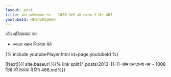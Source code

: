 ```yaml
---
layout: post
title: ओम अभिगमयया नमः - 1008 दिनों की तपस्या में दिन 467
youtubeId: HFzdwRSpHeU
---
```

 
 
 ओम अभिगमयया नमः  
 
 -  ज्याला सहज मिळवता येते 
 
  
 
  
 
 
 
 
 
 


{% include youtubePlayer.html id=page.youtubeId %}
 
[Next]({{ site.baseurl }}{% link  split1/_posts/2013-11-11-ओम प्रसादाच्या नमः - 1008 दिनों की तपस्या में दिन 466.md%})
 
